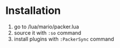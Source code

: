 # Installation

1. go to /lua/mario/packer.lua
2. source it with `:so` command
3. install plugins with `:PackerSync` command
